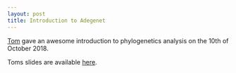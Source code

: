 ```yaml
---
layout: post
title: Introduction to Adegenet
---
```


[Tom](http://tguillerme.github.io/) gave an awesome introduction to phylogenetics analysis on the 10th of October 2018.
 
Toms slides are available [here](/pdf/2018-10-10-Tom.pdf).
